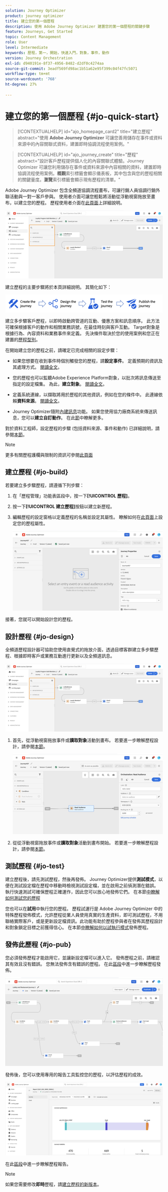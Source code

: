 ```yaml
---
solution: Journey Optimizer
product: journey optimizer
title: 建立您的第一個歷程
description: 使用 Adobe Journey Optimizer 建置您的第一個歷程的關鍵步驟
feature: Journeys, Get Started
topic: Content Management
role: User
level: Intermediate
keywords: 歷程，第一，開始，快速入門，對象，事件，動作
version: Journey Orchestration
exl-id: d940191e-8f37-4956-8482-d2df0c4274aa
source-git-commit: 3eadf569fd98ac1b51a62e95f399c04f47fc5071
workflow-type: tm+mt
source-wordcount: '768'
ht-degree: 27%

---
```


# 建立您的第一個歷程 {#jo-quick-start}

>[!CONTEXTUALHELP]
>id="ajo_homepage_card2"
>title="建立歷程"
>abstract="使用 **Adobe Journey Optimizer** 可讓您善用儲存在事件或資料來源中的內容關聯式資料，建置即時協調流程使用案例。"

>[!CONTEXTUALHELP]
>id="ajo_journey_create"
>title="歷程"
>abstract="設計客戶歷程提供個人化的內容關聯式體驗。Journey Optimizer 可讓您利用儲存在事件或資料來源中內容相關的資料，建置即時協調流程使用案例。**概觀&#x200B;**&#x200B;索引標籤會顯示儀表板，其中包含與您的歷程相關的關鍵量度。**瀏覽&#x200B;**&#x200B;索引標籤會顯示現有歷程的清單。"

Adobe Journey Optimizer 包含全頻道協調流程畫布，可讓行銷人員協調行銷外聯活動與一對一客戶參與。 使用者介面可讓您輕鬆將活動從浮動視窗拖放至畫布，以建立您的歷程。 歷程使用者介面在[此頁面](journey-ui.md)上詳細說明。

![歷程畫布範例](assets/journey38.png)


建立歷程的主要步驟將於本頁詳細說明。 其簡化如下：

![歷程建立步驟：建立、設計、測試和發佈](assets/journey-creation-process.png)


建立多步驟客戶歷程，以即時啟動跨管道的互動、優惠方案和訊息順序。 此方法可確保根據客戶的動作和相關業務訊號，在最佳時刻與客戶互動。 Target對象是根據行為、內容資料和業務事件來定義。 先決條件取決於您的使用案例和您正在建置的[歷程型別](entry-management.md#types-of-journeys)。

在開始建立您的歷程之前，請確定已完成相關的設定步驟：

* 如果您想要在收到事件時個別觸發您的歷程，請&#x200B;**設定事件**。 定義預期的資訊及其處理方式。 [閱讀全文](../event/about-events.md)。

<!--   ![](assets/jo-event7bis.png)  -->

* 您的歷程也可以監聽Adobe Experience Platform對象，以批次將訊息傳送至指定的設定檔集。 為此，**建立對象**。 [閱讀全文](../audience/about-audiences.md)。

<!--   ![](assets/segment2.png)  -->

* 定義系統連線，以擷取將用於歷程的其他資訊，例如在您的條件中。 此連線依賴&#x200B;**資料來源**。 [閱讀全文](../datasource/about-data-sources.md)。

<!--   ![](assets/jo-datasource.png)  -->

* Journey Optimizer隨附[內建訊息](../building-journeys/journeys-message.md)功能。 如果您使用協力廠商系統來傳送訊息，您可以&#x200B;**建立自訂動作**。 在此[節](../action/action.md)中瞭解更多。

<!--    ![](assets/custom2.png)  -->


對於資料工程師，設定歷程的步驟 (包括資料來源、事件和動作) 已詳細說明，請參閱[本節](../configuration/about-data-sources-events-actions.md)。


>[!NOTE]
>
>更多有關歷程護欄與限制的資訊可參閱[此頁面](../start/guardrails.md)

## 建立歷程 {#jo-build}

若要建立多步驟歷程，請遵循下列步驟：

1. 在「歷程管理」功能表區段中，按一下&#x200B;**[!UICONTROL 歷程]**。

1. 按一下&#x200B;**[!UICONTROL 建立歷程]**&#x200B;按鈕以建立新歷程。

1. 編輯歷程的設定窗格以定義歷程的名稱並設定其屬性。 瞭解如何在[此頁面](journey-properties.md)上設定您的歷程屬性。

   ![](assets/jo-properties.png)

接著，您就可以開始設計您的歷程。

## 設計歷程 {#jo-design}

全頻道歷程設計器可協助您使用直覺式的拖放介面，透過目標客群建立多步驟歷程、根據即時客戶或業務互動進行更新以及全頻道訊息。

![](assets/journey38.png)

1. 首先，從浮動視窗拖放事件或&#x200B;**讀取對象**&#x200B;活動到畫布。 若要進一步瞭解歷程設計，請參閱[本節](using-the-journey-designer.md)。

   ![](assets/read-segment.png)

1. 從從浮動視窗拖放事件或&#x200B;**讀取對象**&#x200B;活動到畫布開始。 若要進一步瞭解歷程設計，請參閱[本節](using-the-journey-designer.md)。

## 測試歷程 {#jo-test}

建立歷程後，請先測試歷程，然後再發佈。 Journey Optimizer提供&#x200B;**測試模式**，以便在測試設定檔在歷程中移動時檢視測試設定檔，並在啟用之前偵測潛在錯誤。 執行快速測試可確保歷程正確運作，因此您可以放心地發佈它們。 在本節[中瞭解如何測試您的歷程](testing-the-journey.md)

您也可以在&#x200B;**試用**&#x200B;中執行您的歷程。 歷程試運行是 Adobe Journey Optimizer 中的特殊歷程發佈模式，允許歷程從業人員使用真實的生產資料，即可測試歷程，不用聯絡實際客戶，或是更新設定檔資訊。此功能有助於歷程參與者在發佈其歷程設計和對象鎖定目標之前獲得信心。 在本節[中瞭解如何以試執行模式](journey-dry-run.md)發佈歷程。

## 發佈此歷程 {#jo-pub}

您必須發佈歷程才能啟用它，並讓新設定檔可以進入它。 發佈歷程之前，請確認其有效且沒有錯誤。 您無法發佈含有錯誤的歷程。 在此[區段](publishing-the-journey.md)中進一步瞭解歷程發佈。

![](assets/jo-journeyuc2_32bis.png)

發佈後，您可以使用專用的報告工具監控您的歷程，以評估歷程的成效。

![](assets/jo-dynamic_report_journey_12.png)

在此[區段](../reports/live-report.md)中進一步瞭解歷程報告。

>[!NOTE]
>
>如果您需要修改&#x200B;**即時**&#x200B;歷程，請[建立歷程的新版本](journey-ui.md#journey-versions)。
